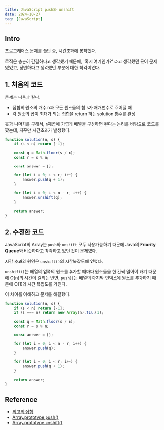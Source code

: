 ```yaml
---
title: JavaScript push와 unshift
date: 2024-10-27
tag: [JavaScript]
---
```


## Intro

프로그래머스 문제를 풀던 중, 시간초과에 봉착했다.

로직은 충분히 간결하다고 생각했기 때문에, '혹시 여기인가?' 라고 생각했던 곳이 문제였었고, 당연하다고 생각했던 부분에 대한 착각이었다.

## 1. 처음의 코드

문제는 다음과 같다.

-   집합의 원소의 개수 n과 모든 원소들의 합 s가 매개변수로 주어질 때
-   각 원소의 곱이 최대가 되는 집합을 return 하는 solution 함수를 완성

몫과 나머지를 구해서, n제곱에 가깝게 배열을 구성하면 된다는 논리를 바탕으로 코드를 짰는데, 자꾸만 시간초과가 발생했다.

```javascript
function solution(n, s) {
    if (s < n) return [-1];

    const q = Math.floor(s / n);
    const r = s % n;

    const answer = [];

    for (let i = 0; i < r; i++) {
        answer.push(q + 1);
    }

    for (let i = 0; i < n - r; i++) {
        answer.unshift(q);
    }

    return answer;
}
```

## 2. 수정한 코드

JavaScript의 Array는 <code>push</code>와 <code>unshift</code> 모두 사용가능하기 때문에 Java의 **Priority Queue**와 비슷하다고 착각하고 있던 것이 문제였다.

시간 초과의 원인은 <code>unshift()</code>의 시간복잡도에 있었다.

<code>unshift()</code>는 배열의 앞쪽의 원소를 추가할 때마다 원소들을 한 칸씩 밀어야 하기 때문에 O(n)의 시간이 걸리는 반면, <code>push()</code>는 배열의 마지막 인덱스에 원소를 추가하기 때문에 O(1)의 시간 복잡도를 가진다.

이 차이를 이해하고 문제를 해결했다.

```javascript
function solution(n, s) {
    if (s < n) return [-1];
    if (s === n) return new Array(n).fill(1);

    const q = Math.floor(s / n);
    const r = s % n;

    const answer = [];

    for (let i = 0; i < n - r; i++) {
        answer.push(q);
    }

    for (let i = 0; i < r; i++) {
        answer.push(q + 1);
    }

    return answer;
}
```

## Reference

-   [최고의 집합](https://school.programmers.co.kr/learn/courses/30/lessons/12938)
-   [Array.prototype.push()](https://developer.mozilla.org/ko/docs/Web/JavaScript/Reference/Global_Objects/Array/push)
-   [Array.prototype.unshift()](https://developer.mozilla.org/ko/docs/Web/JavaScript/Reference/Global_Objects/Array/unshift)
